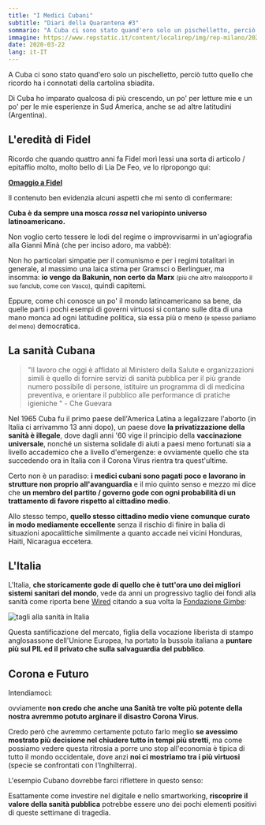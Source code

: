 ```yaml
---
title: "I Medici Cubani"
subtitle: "Diari della Quarantena #3"
sommario: "A Cuba ci sono stato quand'ero solo un pischelletto, perciò tutto quello che ricordo ha i connotati della cartolina sbiadita"
immagine: https://www.repstatic.it/content/localirep/img/rep-milano/2020/03/22/203028487-3dc53d51-0492-45c6-838d-1bd4db64d571.jpg
date: 2020-03-22
lang: it-IT
---
```


A Cuba ci sono stato quand'ero solo un pischelletto, perciò tutto quello che ricordo ha i connotati della cartolina sbiadita.

Di Cuba ho imparato qualcosa di più crescendo, un po' per letture mie e un po' per le mie esperienze in Sud America, anche se ad altre latitudini (Argentina).

## L'eredità di Fidel

Ricordo che quando quattro anni fa Fidel morì lessi una sorta di articolo / epitaffio molto, molto bello di Lia De Feo, ve lo ripropongo qui:

[**Omaggio a Fidel**](http://www.lamacchinasognante.com/omaggio-a-fidel-lia-de-feo/)

Il contenuto ben evidenzia alcuni aspetti che mi sento di confermare:

**Cuba è da sempre una mosca _rossa_ nel variopinto universo latinoamericano.**

Non voglio certo tessere le lodi del regime o improvvisarmi in un'agiografia alla Gianni Minà (che per inciso adoro, ma vabbè): 

Non ho particolari simpatie per il comunismo e per i regimi totalitari in generale, al massimo una laica stima per Gramsci o Berlinguer, ma insomma: **io vengo da Bakunin, non certo da Marx** <small>(più che altro malsopporto il suo fanclub, come con Vasco)</small>, quindi capitemi.

Eppure, come chi conosce un po' il mondo latinoamericano sa bene, da quelle parti i pochi esempi di governi virtuosi si contano sulle dita di una mano monca ad ogni latitudine politica, sia essa più o meno <small>(e spesso parliamo del meno)</small> democratica.

## La sanità Cubana

>"Il lavoro che oggi è affidato al Ministero della Salute e organizzazioni simili è quello di fornire servizi di sanità pubblica per il più grande numero possibile di persone, istituire un programma di di medicina preventiva, e orientare il pubblico alle performance di pratiche igieniche " - Che Guevara

Nel 1965 Cuba fu il primo paese dell'America Latina a legalizzare l'aborto (in Italia ci arrivammo 13 anni dopo), un paese dove **la privatizzazione della sanità è illegale**, dove dagli anni '60 vige il principio della **vaccinazione universale**, nonché un sistema solidale di aiuti a paesi meno fortunati sia a livello accademico che a livello d'emergenze: e ovviamente quello che sta succedendo ora in Italia con il Corona Virus rientra tra quest'ultime.

Certo non è un paradiso: **i medici cubani sono pagati poco e lavorano in strutture non proprio all'avanguardia** e il mio quinto senso e mezzo mi dice che **un membro del partito / governo gode con ogni probabilità  di un trattamento di favore rispetto al cittadino medio**.

Allo stesso tempo, **quello stesso cittadino medio viene comunque curato in modo mediamente eccellente** senza il rischio di finire in balia di situazioni apocalittiche similmente a quanto accade nei vicini Honduras, Haiti, Nicaragua eccetera.

## L'Italia

L'Italia, **che storicamente gode di quello che è tutt'ora uno dei migliori sistemi sanitari del mondo**, vede da anni un progressivo taglio dei fondi alla sanità come riporta bene [Wired](https://www.wired.it/attualita/politica/2020/03/12/tagli-sanita-italia-storia/) citando a sua volta la [Fondazione Gimbe](https://www.gimbe.org/osservatorio/Report_Osservatorio_GIMBE_2019.07_Definanziamento_SSN.pdf#page=13):

<img src="https://images.wired.it/wp-content/uploads/2020/03/12120132/Schermata-2020-03-12-alle-11.01.04.png" alt="tagli alla sanità in Italia">

Questa santificazione del mercato, figlia della vocazione liberista di stampo anglosassone dell'Unione Europea, ha portato la bussola italiana a **puntare più sul PIL ed il privato che sulla salvaguardia del pubblico**.

## Corona e Futuro

Intendiamoci: 

ovviamente **non credo che anche una Sanità tre volte più potente della nostra avremmo potuto arginare il disastro Corona Virus**.

Credo però che avremmo certamente potuto farlo meglio **se avessimo mostrato più decisione nel chiudere tutto in tempi più stretti**, ma come possiamo vedere questa ritrosia a porre uno stop all'economia è tipica di tutto il mondo occidentale, dove anzi **noi ci mostriamo tra i più virtuosi** (specie se confrontati con l'Inghilterra).

L'esempio Cubano dovrebbe farci riflettere in questo senso:

Esattamente come investire nel digitale e nello smartworking, **riscoprire il valore della sanità pubblica** potrebbe essere uno dei pochi elementi positivi di queste settimane di tragedia.
